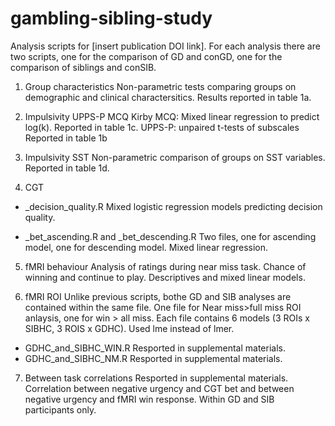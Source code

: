 # gambling-sibling-study

Analysis scripts for [insert publication DOI link].
For each analysis there are two scripts, one for the comparison of GD and conGD, one for the comparison of siblings and conSIB.

1. Group characteristics
Non-parametric tests comparing groups on demographic and clinical charactersitics. Results reported in table 1a.

2. Impulsivity UPPS-P MCQ
Kirby MCQ: Mixed linear regression to predict log(k). Reported in table 1c.
UPPS-P: unpaired t-tests of subscales Reported in table 1b

3. Impulsivity SST
Non-parametric comparison of groups on SST variables. Reported in table 1d.

4. CGT
- _decision_quality.R
Mixed logistic regression models predicting decision quality. 

- _bet_ascending.R and _bet_descending.R
Two files, one for ascending model, one for descending model. Mixed linear regression.

5. fMRI behaviour
Analysis of ratings during near miss task. Chance of winning and continue to play. Descriptives and mixed linear models.

6. fMRI ROI
Unlike previous scripts, bothe GD and SIB analyses are contained within the same file. One file for Near miss>full miss ROI anlaysis, one for win > all miss. Each file contains 6 models (3 ROIs x SIBHC, 3 ROIS x GDHC). Used lme instead of lmer.
- GDHC_and_SIBHC_WIN.R
Resported in supplemental materials.
- GDHC_and_SIBHC_NM.R
Resported in supplemental materials.

7. Between task correlations
Resported in supplemental materials.
Correlation between negative urgency and CGT bet and between negative urgency and fMRI win response. Within GD and SIB participants only. 
